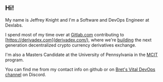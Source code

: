 ## Hi!

My name is Jeffrey Knight and I'm a Software and DevOps Engineer at Dexlabs. 

I spend most of my time over at [Gitlab.com](https://gitlab.com/jeffrey.knight) contributing to [https://derivadex.com](derivadex.com/), where we're [building](https://medium.com/derivadex) the next generation decentralized crypto currency derivatives exchange.

I'm also a Masters Candidate at the University of Pennsylvania in the [MCIT](https://gradadm.seas.upenn.edu/masters/computer-and-information-technology-mcit-online/) program.

You can find me from my contact info on github or on [Bret's Vital DevOps channel](https://devops.fan/) on Discord.

